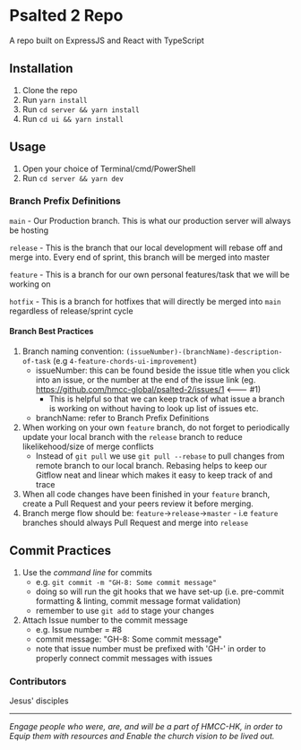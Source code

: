 # Psalted 2 Repo

A repo built on ExpressJS and React with TypeScript

## Installation

1. Clone the repo
2. Run `yarn install`
3. Run `cd server && yarn install`
4. Run `cd ui && yarn install`

## Usage

1. Open your choice of Terminal/cmd/PowerShell
2. Run `cd server && yarn dev`

### Branch Prefix Definitions

`main` - Our Production branch. This is what our production server will always be hosting

`release` - This is the branch that our local development will rebase off and merge into. Every end of sprint, this branch will be merged into master

`feature` - This is a branch for our own personal features/task that we will be working on

`hotfix` - This is a branch for hotfixes that will directly be merged into `main` regardless of release/sprint cycle

#### Branch Best Practices

1. Branch naming convention: `(issueNumber)-(branchName)-description-of-task` (e.g `4-feature-chords-ui-improvement`)
   - issueNumber: this can be found beside the issue title when you click into an issue, or the number at the end of the issue link (eg. https://github.com/hmcc-global/psalted-2/issues/1 <--- #1)
     - This is helpful so that we can keep track of what issue a branch is working on without having to look up list of issues etc.
   - branchName: refer to Branch Prefix Definitions
2. When working on your own `feature` branch, do not forget to periodically update your local branch with the `release` branch to reduce likelikehood/size of merge conflicts
   - Instead of `git pull` we use `git pull --rebase` to pull changes from remote branch to our local branch. Rebasing helps to keep our Gitflow neat and linear which makes it easy to keep track of and trace
3. When all code changes have been finished in your `feature` branch, create a Pull Request and your peers review it before merging.
4. Branch merge flow should be: `feature`->`release`->`master` - i.e `feature` branches should always Pull Request and merge into `release`

## Commit Practices

1. Use the _command line_ for commits
   - e.g. `git commit -m "GH-8: Some commit message"`
   - doing so will run the git hooks that we have set-up (i.e. pre-commit formatting & linting, commit message format validation)
   - remember to use `git add` to stage your changes
2. Attach Issue number to the commit message
   - e.g. Issue number = #8
   - commit message: "GH-8: Some commit message"
   - note that issue number must be prefixed with 'GH-' in order to properly connect commit messages with issues

### Contributors

Jesus' disciples

---

_Engage people who were, are, and will be a part of HMCC-HK, in order to Equip them with resources and Enable the church vision to be lived out._
